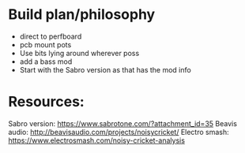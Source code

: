 




# Build plan/philosophy

- direct to perfboard
- pcb mount pots 
- Use bits lying around wherever poss
- add a bass mod
- Start with the Sabro version as that has the mod info


# Resources: 

Sabro version: https://www.sabrotone.com/?attachment_id=35
Beavis audio: http://beavisaudio.com/projects/noisycricket/
Electro smash: https://www.electrosmash.com/noisy-cricket-analysis

